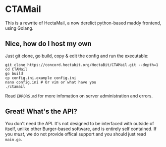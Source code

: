 # CTAMail

This is a rewrite of HectaMail, a now derelict python-based maddy frontend, using Golang.

## Nice, how do I host my own

Just git clone, go build, copy & edit the config and run the executable:
```
git clone https://concord.hectabit.org/HectaBit/CTAMail.git --depth=1
cd CTAMail
go build
cp config.ini.example config.ini
nano config.ini # Or vim or what have you
./ctamail
```

Read `ERRORS.md` for more infomation on server administration and errors.

## Great! What's the API?

You don't need the API. It's not designed to be interfaced with outside of itself, unlike other Burger-based software, and is entirely self contained. If you *must*, we do not provide offical support and you should just read `main.go`.